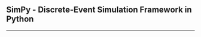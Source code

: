 ## SimPy - Discrete-Event Simulation Framework in Python
--------------------------------------------------------



